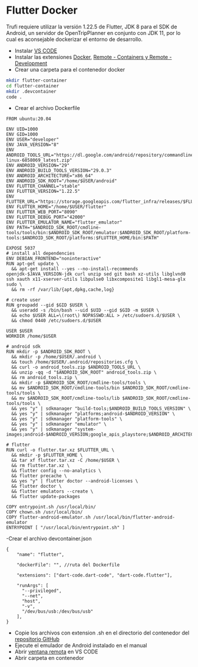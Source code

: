 # Flutter Docker

Trufi requiere utilizar la versión 1.22.5 de Flutter, JDK 8 para el SDK de Android, un servidor de OpenTripPlanner en conjunto con JDK 11, por lo cual es aconsejable dockerizar el entorno de desarrollo.

- Instalar [VS CODE](https://code.visualstudio.com/docs/setup/linux)
- Instalar las extensiones [Docker](https://www.docker.com), [Remote - Containers y Remote - Development](https://code.visualstudio.com/docs/remote/containers)
- Crear una carpeta para el contenedor docker
```sh
mkdir flutter-container
cd flutter-container
mkdir .devcontainer
code .
```
- Crear el archivo Dockerfile
```
FROM ubuntu:20.04

ENV UID=1000
ENV GID=1000
ENV USER="developer"
ENV JAVA_VERSION="8"
ENV ANDROID_TOOLS_URL="https://dl.google.com/android/repository/commandlinetools-linux-6858069_latest.zip"
ENV ANDROID_VERSION="29"
ENV ANDROID_BUILD_TOOLS_VERSION="29.0.3"
ENV ANDROID_ARCHITECTURE="x86_64"
ENV ANDROID_SDK_ROOT="/home/$USER/android"
ENV FLUTTER_CHANNEL="stable"
ENV FLUTTER_VERSION="1.22.5"
ENV FLUTTER_URL="https://storage.googleapis.com/flutter_infra/releases/$FLUTTER_CHANNEL/linux/flutter_linux_$FLUTTER_VERSION-$FLUTTER_CHANNEL.tar.xz"
ENV FLUTTER_HOME="/home/$USER/flutter"
ENV FLUTTER_WEB_PORT="8090"
ENV FLUTTER_DEBUG_PORT="42000"
ENV FLUTTER_EMULATOR_NAME="flutter_emulator"
ENV PATH="$ANDROID_SDK_ROOT/cmdline-tools/tools/bin:$ANDROID_SDK_ROOT/emulator:$ANDROID_SDK_ROOT/platform-tools:$ANDROID_SDK_ROOT/platforms:$FLUTTER_HOME/bin:$PATH"

EXPOSE 5037
# install all dependencies
ENV DEBIAN_FRONTEND="noninteractive"
RUN apt-get update \
  && apt-get install --yes --no-install-recommends openjdk-$JAVA_VERSION-jdk curl unzip sed git bash xz-utils libglvnd0 ssh xauth x11-xserver-utils libpulse0 libxcomposite1 libgl1-mesa-glx sudo \
  && rm -rf /var/lib/{apt,dpkg,cache,log}

# create user
RUN groupadd --gid $GID $USER \
  && useradd -s /bin/bash --uid $UID --gid $GID -m $USER \
  && echo $USER ALL=\(root\) NOPASSWD:ALL > /etc/sudoers.d/$USER \
  && chmod 0440 /etc/sudoers.d/$USER

USER $USER
WORKDIR /home/$USER

# android sdk
RUN mkdir -p $ANDROID_SDK_ROOT \
  && mkdir -p /home/$USER/.android \
  && touch /home/$USER/.android/repositories.cfg \
  && curl -o android_tools.zip $ANDROID_TOOLS_URL \
  && unzip -qq -d "$ANDROID_SDK_ROOT" android_tools.zip \
  && rm android_tools.zip \
  && mkdir -p $ANDROID_SDK_ROOT/cmdline-tools/tools \
  && mv $ANDROID_SDK_ROOT/cmdline-tools/bin $ANDROID_SDK_ROOT/cmdline-tools/tools \
  && mv $ANDROID_SDK_ROOT/cmdline-tools/lib $ANDROID_SDK_ROOT/cmdline-tools/tools \
  && yes "y" | sdkmanager "build-tools;$ANDROID_BUILD_TOOLS_VERSION" \
  && yes "y" | sdkmanager "platforms;android-$ANDROID_VERSION" \
  && yes "y" | sdkmanager "platform-tools" \
  && yes "y" | sdkmanager "emulator" \
  && yes "y" | sdkmanager "system-images;android-$ANDROID_VERSION;google_apis_playstore;$ANDROID_ARCHITECTURE"

# flutter
RUN curl -o flutter.tar.xz $FLUTTER_URL \
  && mkdir -p $FLUTTER_HOME \
  && tar xf flutter.tar.xz -C /home/$USER \
  && rm flutter.tar.xz \
  && flutter config --no-analytics \
  && flutter precache \
  && yes "y" | flutter doctor --android-licenses \
  && flutter doctor \
  && flutter emulators --create \
  && flutter update-packages

COPY entrypoint.sh /usr/local/bin/
COPY chown.sh /usr/local/bin/
COPY flutter-android-emulator.sh /usr/local/bin/flutter-android-emulator
ENTRYPOINT [ "/usr/local/bin/entrypoint.sh" ]
```
-Crear el archivo devcontainer.json
```
{
    "name": "flutter",

    "dockerFile": "", //ruta del Dockerfile

    "extensions": ["dart-code.dart-code", "dart-code.flutter"],

    "runArgs": [
      "--privileged", 
      "--net",
      "host",
      "-v",
      "/dev/bus/usb:/dev/bus/usb" 
    ],
}
```
- Copie los archivos con extension .sh en el directorio del contenedor del [repositorio GitHub](https://github.com/matsp/docker-flutter)
- Ejecute el emulador de Android instalado en el manual
- Abrir [ventana remota](https://code.visualstudio.com/docs/containers/overview) en VS CODE
- Abrir carpeta en contenedor





